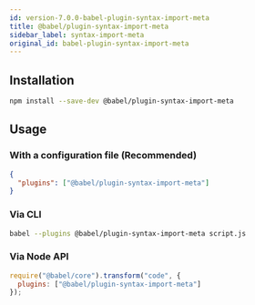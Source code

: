 ```yaml
---
id: version-7.0.0-babel-plugin-syntax-import-meta
title: @babel/plugin-syntax-import-meta
sidebar_label: syntax-import-meta
original_id: babel-plugin-syntax-import-meta
---
```


## Installation

```sh
npm install --save-dev @babel/plugin-syntax-import-meta
```

## Usage

### With a configuration file (Recommended)

```json
{
  "plugins": ["@babel/plugin-syntax-import-meta"]
}
```

### Via CLI

```sh
babel --plugins @babel/plugin-syntax-import-meta script.js
```

### Via Node API

```javascript
require("@babel/core").transform("code", {
  plugins: ["@babel/plugin-syntax-import-meta"]
});
```

